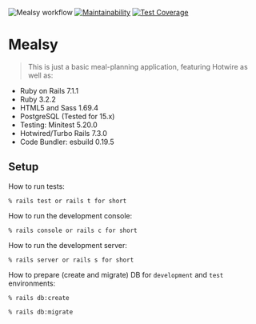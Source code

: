 ![Mealsy workflow](https://github.com/tflem/mealsy/actions/workflows/mealsy.yml/badge.svg)
[![Maintainability](https://api.codeclimate.com/v1/badges/a7e76e1bc7bf134e3006/maintainability)](https://codeclimate.com/github/tflem/mealsy/maintainability)
[![Test Coverage](https://api.codeclimate.com/v1/badges/a7e76e1bc7bf134e3006/test_coverage)](https://codeclimate.com/github/tflem/mealsy/test_coverage)

# Mealsy

> This is just a basic meal-planning application, featuring Hotwire as well as:

- Ruby on Rails 7.1.1
- Ruby 3.2.2
- HTML5 and Sass 1.69.4
- PostgreSQL (Tested for 15.x)
- Testing: Minitest 5.20.0
- Hotwired/Turbo Rails 7.3.0
- Code Bundler: esbuild 0.19.5

## Setup

How to run tests:

```
% rails test or rails t for short
```

How to run the development console:

```
% rails console or rails c for short
```

How to run the development server:

```
% rails server or rails s for short
```

How to prepare (create and migrate) DB for `development` and `test` environments:

```
% rails db:create

% rails db:migrate
```
